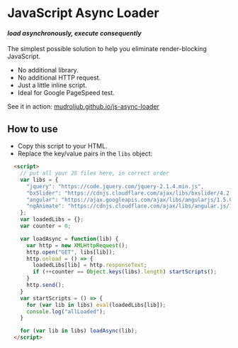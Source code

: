 # JavaScript Async Loader
#### *load asynchronously, execute consequently*

The simplest possible solution to help you eliminate render-blocking JavaScript.

* No additional library.
* No additional HTTP request.
* Just a little inline script.
* Ideal for Google PageSpeed test.

See it in action: [mudroljub.github.io/js-async-loader](http://mudroljub.github.io/js-async-loader/)

## How to use

* Copy this script to your HTML. 
* Replace the key/value pairs in the `libs` object:

```html
  <script>
    // put all your JS files here, in correct order
    var libs = {
      "jquery": "https://code.jquery.com/jquery-2.1.4.min.js",
      "bxSlider": "https://cdnjs.cloudflare.com/ajax/libs/bxslider/4.2.5/jquery.bxslider.min.js",
      "angular": "https://ajax.googleapis.com/ajax/libs/angularjs/1.5.0-beta.2/angular.min.js",
      "ngAnimate": "https://cdnjs.cloudflare.com/ajax/libs/angular.js/1.5.0-beta.2/angular-animate.min.js"
    };
    var loadedLibs = {};
    var counter = 0;

    var loadAsync = function(lib) {
      var http = new XMLHttpRequest();
      http.open("GET", libs[lib]);
      http.onload = () => {
        loadedLibs[lib] = http.responseText;
        if (++counter == Object.keys(libs).length) startScripts();
      }
      http.send();
    }
    var startScripts = () => {
      for (var lib in libs) eval(loadedLibs[lib]);
      console.log("allLoaded");
    }

    for (var lib in libs) loadAsync(lib);
  </script>
  ```
